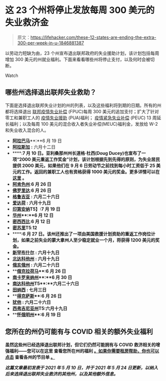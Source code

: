 # 这 23 个州将停止发放每周 300 美元的失业救济金

> 原文：<https://lifehacker.com/these-12-states-are-ending-the-extra-300-per-week-in-u-1846881387>

以劳动力短缺为由，23 个州宣布退出联邦政府的失业援助计划，该计划包括每周增加 300 美元的州就业福利。下面来看看哪些州将停止支付，以及何时会被切断。

Watch

## 哪些州选择退出联邦失业救助？

下面是选择退出联邦失业计划的州的列表，以及这些福利将到期的日期。所有的州都将选择退出 [联邦疫情失业补偿](https://www.investopedia.com/federal-pandemic-unemployment-compensation-fpuc-definition-4802039) (FPUC)每周 300 美元的追加支付；扩大了针对零工和兼职工人的 [疫情失业援助](https://www.investopedia.com/pandemic-unemployment-assistance-pua-definition-4802064) (PUA)福利； [疫情紧急失业补偿](https://www.investopedia.com/pandemic-emergency-unemployment-compensation-peuc-definition-4802046) (PEUC) 13 周延长福利；以及每周 100 美元的混合收入者失业补偿(MEUC)福利金，发放给 W-2 和失业收入混合的人。

*   [**阿拉巴马**](https://governor.alabama.gov/newsroom/2021/05/governor-kay-ivey-announces-end-of-participation-in-all-federal-pandemic-unemployment-compensation-programs/)**:**6 月 19 日
*   [**阿拉斯加**](https://labor.alaska.gov/news/2021/news21-16.htm) **:** 六月十二日
*   [](https://azgovernor.gov/governor/news/2021/05/governor-ducey-announces-arizona-back-work)****:**7 月 10 日。亚利桑那州州长道格·杜西(Doug Ducey)也宣布了一项“2000 美元重返工作奖金”计划，该计划根据先到先得的原则，为失业居民提供 2000 美元，如果他们在 9 月 6 日劳动节之前找到每小时工资低于 25 美元的工作。返回的兼职工人也有资格获得 1000 美元的奖金。更多详情可以在 [这里](https://azgovernor.gov/governor/news/2021/05/governor-ducey-announces-arizona-back-work) 。**
*   **[**阿肯色州**](https://governor.arkansas.gov/news-media/press-releases/arkansas-to-opt-out-of-federal-supplemental-unemployment-program)**:**6 月 26 日**
*   **[**佛罗里达**](https://www.floridajobs.org/news-center/DEO-Press/2021/05/24/florida-department-of-economic-opportunity-announces-florida-s-withdrawal-from-federal-pandemic-unemployment-compensation-program)**:**6 月 26 日**
*   **[**格鲁吉亚**](https://dol.georgia.gov/press-releases/2021-05-13/governor-kemp-state-labor-commissioner-announce-economic-recovery-plan) **:** 六月二十六日**
*   **[**爱达荷**](https://gov.idaho.gov/pressrelease/its-time-to-get-back-to-work-gov-little-ends-idahos-participation-in-all-federal-pandemic-unemployment-compensation-programs/) **:** 六月十九日**
*   **[**印第安纳**](https://www.wthr.com/article/news/indiana-to-end-federal-pandemic-unemployment-benefits/531-2c235b96-f749-48a8-a33b-5dd3d22e6f93)T5】:7 月 19 日**
*   **[**华州**](https://www.iowaworkforcedevelopment.gov/iowa-end-participation-federal-unemployment-benefit-programs-citing-strong-labor-market-and#:~:text=Effective%20June%2012%2C%202021%2C%20the,pandemic%2Drelated%20unemployment%20benefit%20programs.&text=The%20last%20payable%20week%20for%20FPUC%20will%20be%20the%20week,Unemployment%20Assistance%20(PUA)%20program.)**:**6 月 12 日**
*   **[**密西西比**](https://www.mississippifreepress.org/11971/gov-reeves-ending-federal-aid-for-unemployed-mississippians-rejecting-rescue-act-funds/)**:**6 月 12 日**
*   **[**密苏里**](https://governor.mo.gov/press-releases/archive/governor-parson-announces-missouri-end-all-federal-pandemic-related)T5**:**12**
*   **[](https://www.nbcnews.com/news/us-news/montana-governor-ends-extra-unemployment-payments-citing-worker-shortage-n1266346)****:**6 月 27 日。该州还推出了一项由美国救援计划资助的重返工作岗位计划，如果之前失业的蒙大拿州人至少稳定就业一个月，将获得 1200 美元的奖金。****
*   ****[**新罕布什尔**](https://www.unemploymentbenefits.nh.gov/) **:** 六月十九日****
*   ****[**北达科他州**](https://www.governor.nd.gov/news/north-dakota-restore-pre-pandemic-unemployment-programs-address-statewide-workforce-shortage) **:** 六月十九日****
*   ****[**俄亥俄州**](https://jfs.ohio.gov/caa/) **:** 六月二十六日****
*   ****[**俄克拉荷马**](https://oklahoma.gov/content/dam/ok/en/oesc/documents/misc/unemployment-benefit-changes.pdf)**:**6 月 26 日****
*   ****[**南卡罗来纳州**](http://www.dew.sc.gov/covid-19-resources/covid-federal-programs#:~:text=Important%20Dates%20Recap%3A,and%20available%20in%20South%20Carolina.)**:**6 月 30 日****
*   ****[**南达科他州**](https://news.sd.gov/newsitem.aspx?id=28056#:~:text=are%20being%20paid.-,South%20Dakota%20will%20no%20longer%20participate%20in%20the%20federal%20Pandemic,COVID%2D19%2Drelated%20reasons.)T5**:**六月二十六日****
*   ****[**田纳西**](https://www.tn.gov/governor/news/2021/5/11/gov--lee-pushes-return-to-work--economic-recovery.html) **:** 七月三日****
*   ****[**得克萨斯**](https://gov.texas.gov/news/post/governor-abbott-announces-end-to-federal-pandemic-related-unemployment-benefits)**:**6 月 26 日****
*   ****[**犹他**](https://jobs.utah.gov/covid19/fedpandemicuicompfaq.pdf) **:** 六月二十六日****
*   ****[**西弗吉尼亚州**](https://workforcewv.org/workforce/entry/west-virginia-to-end-participation-in-federal-supplemental-unemployment-benefit-program)T5**:**六月十九日****
*   ****[**怀俄明州**](http://www.wyomingworkforce.org/news/2021-05-12)**:**6 月 19 日****

## ******您所在的州仍可能有与 COVID 相关的额外失业福利******

****虽然这些州已经选择退出联邦计划，但它们仍然可能拥有与 COVID 救济相关的增强福利——您可以在这里 查看您所在州的福利 [。如果你需要租房帮助，你也可以点击](https://gusto.com/blog/people-management/covid-state-unemployment-insurance-benefits) 查看各州的节目单 [。](https://nlihc.org/rental-assistance)****

*****这篇文章最初发表于 2021 年 5 月 10 日，并于 2021 年 5 月 24 日更新，以纳入后来选择退出联邦失业救济的其他州，以及其他额外信息。*****